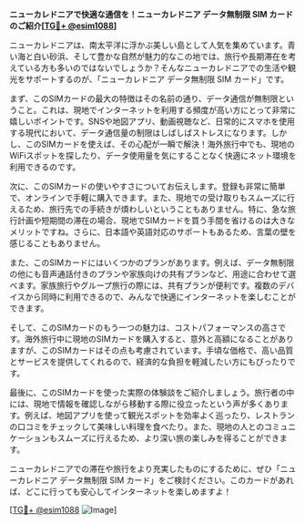 **ニューカレドニアで快適な通信を！ニューカレドニア データ無制限 SIM カードのご紹介[[TG💪+ @esim1088](https://t.me/s/esim1088)]**

ニューカレドニアは、南太平洋に浮かぶ美しい島として人気を集めています。青い海と白い砂浜、そして豊かな自然が魅力的なこの地では、旅行や長期滞在を考えている方も多いのではないでしょうか？そんなニューカレドニアでの生活や観光をサポートするのが、「ニューカレドニア データ無制限 SIM カード」です。

まず、このSIMカードの最大の特徴はその名前の通り、データ通信が無制限ということ。これは、現地でインターネットを利用する頻度が高い方にとって非常に嬉しいポイントです。SNSや地図アプリ、動画視聴など、日常的にスマホを使用する現代において、データ通信量の制限はしばしばストレスになります。しかし、このSIMカードを使えば、その心配が一瞬で解決！海外旅行中でも、現地のWiFiスポットを探したり、データ使用量を気にすることなく快適にネット環境を利用できるのです。

次に、このSIMカードの使いやすさについてお伝えします。登録も非常に簡単で、オンラインで手軽に購入できます。また、現地での受け取りもスムーズに行えるため、旅行先での手続きが煩わしいということもありません。特に、急な旅行計画や短期間の滞在の場合、現地でSIMカードを買う手間を省けるのは大きなメリットですね。さらに、日本語や英語対応のサポートもあるため、言葉の壁を感じることもありません。

また、このSIMカードにはいくつかのプランがあります。例えば、データ無制限の他にも音声通話付きのプランや家族向けの共有プランなど、用途に合わせて選べます。家族旅行やグループ旅行の際には、共有プランが便利です。複数のデバイスから同時に利用できるので、みんなで快適にインターネットを楽しむことができます。

そして、このSIMカードのもう一つの魅力は、コストパフォーマンスの高さです。海外旅行中に現地のSIMカードを購入すると、意外と高額になることがありますが、このSIMカードはその点も考慮されています。手頃な価格で、高い品質とサービスを提供してくれるので、経済的な負担を軽減したい方にもぴったりです。

最後に、このSIMカードを使った実際の体験談をご紹介しましょう。旅行者の中には、現地で情報を確認しながら移動する際に役立ったという声が多くあります。例えば、地図アプリを使って観光スポットを効率よく巡ったり、レストランの口コミをチェックして美味しい料理を食べたり。また、現地の人とのコミュニケーションもスムーズに行えるため、より深い旅の楽しみを得ることができます。

ニューカレドニアでの滞在や旅行をより充実したものにするために、ぜひ「ニューカレドニア データ無制限 SIM カード」をご検討ください。このカードがあれば、どこに行っても安心してインターネットを楽しめますよ！

[[TG💪+ @esim1088](https://t.me/s/esim1088) ![Image](https://i.postimg.cc/Y0z9fWf4/image.png)]